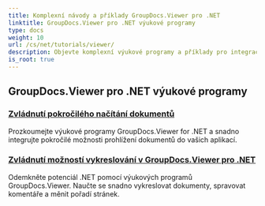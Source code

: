 ```yaml
---
title: Komplexní návody a příklady GroupDocs.Viewer pro .NET
linktitle: GroupDocs.Viewer pro .NET výukové programy
type: docs
weight: 10
url: /cs/net/tutorials/viewer/
description: Objevte komplexní výukové programy a příklady pro integraci GroupDocs.Viewer .NET do vašich aplikací. Naučte se krok za krokem techniky pro vylepšenou správu dokumentů.
is_root: true
---
```


## GroupDocs.Viewer pro .NET výukové programy
### [Zvládnutí pokročilého načítání dokumentů](./advanced-document-loading/)
Prozkoumejte výukové programy GroupDocs.Viewer for .NET a snadno integrujte pokročilé možnosti prohlížení dokumentů do vašich aplikací.
### [Zvládnutí možností vykreslování v GroupDocs.Viewer pro .NET](./mastering-render-options/)
Odemkněte potenciál .NET pomocí výukových programů GroupDocs.Viewer. Naučte se snadno vykreslovat dokumenty, spravovat komentáře a měnit pořadí stránek.